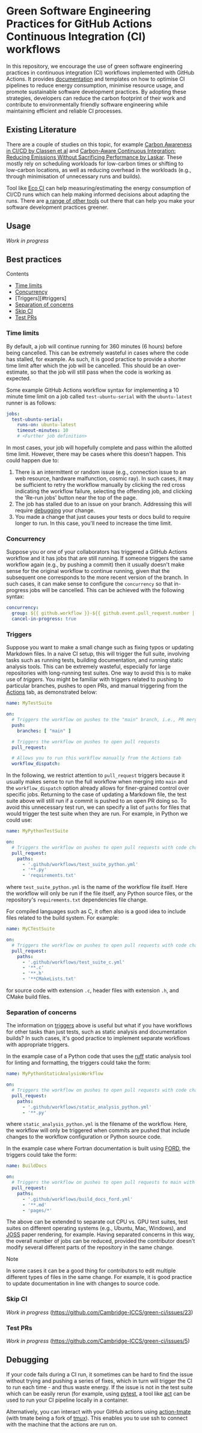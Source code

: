 # Green Software Engineering Practices for GitHub Actions Continuous Integration (CI) workflows

In this repository, we encourage the use of green software engineering practices
in continuous integration (CI) workflows implemented with GitHub Actions. It
provides [documentation](#best-practices) and templates on how to optimise CI
pipelines to reduce energy consumption, minimise resource usage, and promote
sustainable software development practices. By adopting these strategies,
developers can reduce the carbon footprint of their work and contribute to
environmentally friendly software engineering while maintaining efficient and
reliable CI processes.

## Existing Literature

There are a couple of studies on this topic, for example [Carbon Awareness in CI/CD by Classen et al](https://arxiv.org/abs/2310.18718)
and [Carbon-Aware Continuous Integration: Reducing Emissions Without Sacrificing Performance by Laskar](https://lorojournals.com/index.php/emsj/article/view/1581).
These mostly rely on scheduling workloads for low-carbon times or shifting to low-carbon locations, as well as reducing overhead in the workloads (e.g., through
minimisation of unnecessary runs and builds).

Tool like [Eco CI](https://github.com/green-coding-solutions/eco-ci-energy-estimation) can help measuring/estimating the energy consumption of CI/CD runs which can help 
making informed decisions about adapting the runs. There are [a range of other tools](https://github.blog/open-source/social-impact/the-10-best-tools-to-green-your-software/) out there
that can help you make your software development practices greener.

## Usage

*Work in progress*

## Best practices

Contents
* [Time limits](#time-limits)
* [Concurrency](#concurrency)
* [Triggers][#triggers]
* [Separation of concerns](#separation-of-concerns)
* [Skip CI](#skip-ci)
* [Test PRs](#test-prs)

### Time limits

By default, a job will continue running for 360 minutes (6 hours) before being
cancelled. This can be extremely wasteful in cases where the code has stalled,
for example. As such, it is good practice to provide a shorter time limit after
which the job will be cancelled. This should be an over-estimate, so that the
job will still pass when the code is working as expected.

Some example GitHub Actions workflow syntax for implementing a 10 minute time
limit on a job called `test-ubuntu-serial` with the `ubuntu-latest` runner is as
follows:
```yml
jobs:
  test-ubuntu-serial:
    runs-on: ubuntu-latest
    timeout-minutes: 10
    # <Further job definition>
```

In most cases, your job will hopefully complete and pass within the allotted
time limit. However, there may be cases where this doesn't happen. This could
happen due to:
1. There is an intermittent or random issue (e.g., connection issue to an web
   resource, hardware malfunction, cosmic ray). In such cases, it may be
   sufficient to retry the workflow manually by clicking the red cross
   indicating the workflow failure, selecting the offending job, and clicking
   the 'Re-run jobs' button near the top of the page.
2. The job has stalled due to an issue on your branch. Addressing this will
   require [debugging](#debugging) your change.
3. You made a change that just causes your tests or docs build to require longer
   to run. In this case, you'll need to increase the time limit.

### Concurrency

Suppose you or one of your collaborators has triggered a GitHub Actions
workflow and it has jobs that are still running. If someone triggers the same
workflow again (e.g., by pushing a commit) then it usually doesn't make sense
for the original workflow to continue running, given that the subsequent one
corresponds to the more recent version of the branch. In such cases, it can make
sense to configure the `concurrency` so that in-progress jobs will be cancelled.
This can be achieved with the following syntax:
```yml
concurrency:
  group: ${{ github.workflow }}-${{ github.event.pull_request.number || github.ref }}
  cancel-in-progress: true
```

### Triggers

Suppose you want to make a small change such as fixing typos or updating
Markdown files. In a naive CI setup, this will trigger the full suite, involving
tasks such as running tests, building documentation, and running static analysis
tools. This can be extremely wasteful, especially for large repositories with
long-running test suites. One way to avoid this is to make use of *triggers*.
You might be familiar with triggers related to pushing to particular branches,
pushes to open PRs, and manual triggering from the
[Actions](https://github.com/Cambridge-ICCS/green-ci/actions) tab, as
demonstrated below:
```yml
name: MyTestSuite

on:
  # Triggers the workflow on pushes to the "main" branch, i.e., PR merges
  push:
    branches: [ "main" ]

  # Triggers the workflow on pushes to open pull requests
  pull_request:

  # Allows you to run this workflow manually from the Actions tab
  workflow_dispatch:
```

In the following, we restrict attention to `pull_request` triggers because it
usually makes sense to run the full workflow when merging into `main` and the
`workflow_dispatch` option already allows for finer-grained control over
specific jobs. Returning to the case of updating a Markdown file, the test suite
above will still run if a commit is pushed to an open PR doing so. To avoid this
unnecessary test run, we can specify a list of `paths` for files that would
trigger the test suite when they are run. For example, in Python we could use:
```yml
name: MyPythonTestSuite

on:
  # Triggers the workflow on pushes to open pull requests with code changes
  pull_request:
    paths:
      - '.github/workflows/test_suite_python.yml'
      - '**.py'
      - 'requirements.txt'
```
where `test_suite_python.yml` is the name of the workflow file itself. Here the
workflow will only be run if the file itself, any Python source files, or the
repository's `requirements.txt` dependencies file change.

For compiled languages such as C, it often also is a good idea to include
files related to the build system. For example:
```yml
name: MyCTestSuite

on:
  # Triggers the workflow on pushes to open pull requests with code changes
  pull_request:
    paths:
      - '.github/workflows/test_suite_c.yml'
      - '**.c'
      - '**.h'
      - '**CMakeLists.txt'
```
for source code with extension `.c`, header files with extension `.h`, and CMake
build files.

### Separation of concerns

The information on [triggers](#triggers) above is useful but what if you have
workflows for other tasks than just tests, such as static analysis and
documentation builds? In such cases, it's good practice to implement separate
workflows with appropriate triggers.

In the example case of a Python code that uses the
[ruff](https://docs.astral.sh/ruff/) static analysis tool for linting and
formatting, the triggers could take the form:
```yml
name: MyPythonStaticAnalysisWorkflow

on:
  # Triggers the workflow on pushes to open pull requests with code changes
  pull_request:
    paths:
      - '.github/workflows/static_analysis_python.yml'
      - '**.py'
```
where `static_analysis_python.yml` is the filename of the workflow. Here, the
workflow will only be triggered when commits are pushed that include changes to
the workflow configuration or Python source code.

In the example case where Fortran documentation is built using
[FORD](https://github.com/Fortran-FOSS-Programmers/ford), the triggers could
take the form:
```yml
name: BuildDocs

on:
  # Triggers the workflow on pushes to open pull requests to main with documentation changes
  pull_request:
    paths:
      - '.github/workflows/build_docs_ford.yml'
      - '**.md'
      - 'pages/*'
```

The above can be extended to separate out CPU vs. GPU test suites, test suites
on different operating systems (e.g., Ubuntu, Mac, Windows), and
[JOSS](https://joss.theoj.org/) paper rendering, for example. Having separated
concerns in this way, the overall number of jobs can be reduced, provided the
contributor doesn't modify several different parts of the repository in the same
change.

> [!NOTE]
> In some cases it can be a good thing for contributors to edit multiple
> different types of files in the same change. For example, it is good practice
> to update documentation in line with changes to source code.

### Skip CI

*Work in progress* (https://github.com/Cambridge-ICCS/green-ci/issues/23)

### Test PRs

*Work in progress* (https://github.com/Cambridge-ICCS/green-ci/issues/5)

## Debugging

If your code fails during a CI run, it sometimes can be hard to find the issue without trying and pushing a series of fixes, which in turn will trigger the CI to run each time - and thus waste energy.
If the issue is not in the test suite which can be easily rerun (for example, using [pytest](https://docs.pytest.org/), a tool like [act](https://github.com/nektos/act) can be used to run your CI pipeline locally in a container.

Alternatively, you can interact with your GitHub actions using [action-tmate](https://github.com/mxschmitt/action-tmate) (with tmate being a fork of [tmux](https://github.com/tmux/tmux/wiki)). This enables you to use ssh to connect with the machine that the actions are run on.
